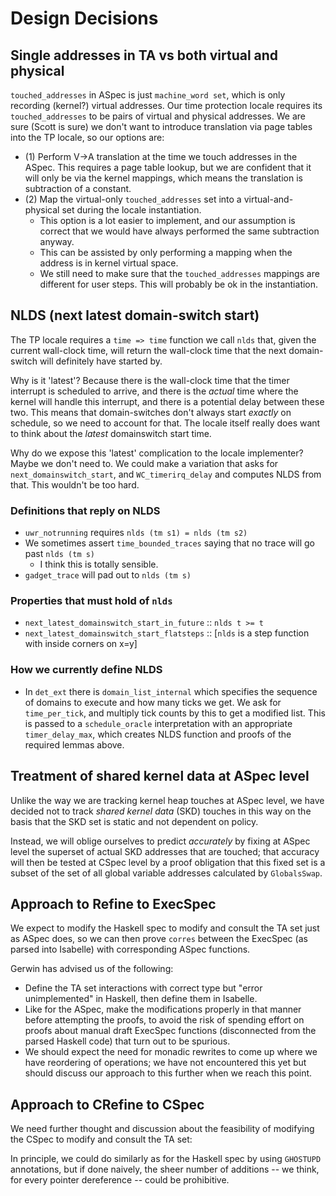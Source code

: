 # Design Decisions

## Single addresses in TA vs both virtual and physical
`touched_addresses` in ASpec is just `machine_word set`, which is only recording (kernel?) virtual addresses. Our time protection locale requires its `touched_addresses` to be pairs of virtual and physical addresses. We are sure (Scott is sure) we don't want to introduce translation via page tables into the TP locale, so our options are:
- (1) Perform V->A translation at the time we touch addresses in the ASpec. This requires a page table lookup, but we are confident that it will only be via the kernel mappings, which means the translation is subtraction of a constant.
- (2) Map the virtual-only `touched_addresses` set into a virtual-and-physical set during the locale instantiation.
	- This option is a lot easier to implement, and our assumption is correct that we would have always performed the same subtraction anyway.
	- This can be assisted by only performing a mapping when the address is in kernel virtual space.
	- We still need to make sure that the `touched_addresses` mappings are different for user steps. This will probably be ok in the instantiation.

## NLDS (next latest domain-switch start)
The TP locale requires a `time => time` function we call `nlds` that, given the current wall-clock time, will return the wall-clock time that the next domain-switch will definitely have started by.

Why is it 'latest'? Because there is the wall-clock time that the timer interrupt is scheduled to arrive, and there is the *actual* time where the kernel will handle this interrupt, and there is a potential delay between these two. This means that domain-switches don't always start *exactly* on schedule, so we need to account for that. The locale itself really does want to think about the *latest* domainswitch start time.

Why do we expose this 'latest' complication to the locale implementer? Maybe we don't need to. We could make a variation that asks for `next_domainswitch_start`, and `WC_timerirq_delay` and computes NLDS from that. This wouldn't be too hard.

### Definitions that reply on NLDS
- `uwr_notrunning` requires `nlds (tm s1) = nlds (tm s2)`
- We sometimes assert `time_bounded_traces` saying that no trace will go past `nlds (tm s)`
	- I think this is totally sensible.
- `gadget_trace` will pad out to `nlds (tm s)`

### Properties that must hold of `nlds`
- `next_latest_domainswitch_start_in_future` :: `nlds t >= t`
- `next_latest_domainswitch_start_flatsteps` :: [`nlds` is a step function with inside corners on x=y]

### How we currently define NLDS
- In `det_ext` there is `domain_list_internal` which specifies the sequence of domains to execute and how many ticks we get. We ask for `time_per_tick`, and multiply tick counts by this to get a modified list. This is passed to a `schedule_oracle` interpretation with an appropriate `timer_delay_max`, which creates NLDS function and proofs of the required lemmas above.

## Treatment of shared kernel data at ASpec level

Unlike the way we are tracking kernel heap touches at ASpec level, we have
decided not to track *shared kernel data* (SKD) touches in this way on the
basis that the SKD set is static and not dependent on policy.

Instead, we will oblige ourselves to predict *accurately* by fixing at ASpec
level the superset of actual SKD addresses that are touched; that accuracy will
then be tested at CSpec level by a proof obligation that this fixed set is a
subset of the set of all global variable addresses calculated by `GlobalsSwap`.

## Approach to Refine to ExecSpec

We expect to modify the Haskell spec to modify and consult the TA set just as
ASpec does, so we can then prove `corres` between the ExecSpec (as parsed into
Isabelle) with corresponding ASpec functions.

Gerwin has advised us of the following:
- Define the TA set interactions with correct type but "error unimplemented"
  in Haskell, then define them in Isabelle.
- Like for the ASpec, make the modifications properly in that manner before
  attempting the proofs, to avoid the risk of spending effort on proofs about
  manual draft ExecSpec functions (disconnected from the parsed Haskell code)
  that turn out to be spurious.
- We should expect the need for monadic rewrites to come up where we have
  reordering of operations; we have not encountered this yet but should
  discuss our approach to this further when we reach this point.

## Approach to CRefine to CSpec

We need further thought and discussion about the feasibility of modifying the
CSpec to modify and consult the TA set:

In principle, we could do similarly as for the Haskell spec by using `GHOSTUPD`
annotations, but if done naively, the sheer number of additions -- we think,
for every pointer dereference -- could be prohibitive.
